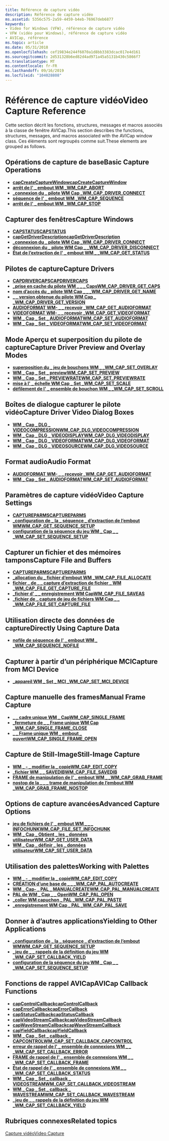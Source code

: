 ```yaml
---
title: Référence de capture vidéo
description: Référence de capture vidéo
ms.assetid: 5356c575-2a59-4459-b4eb-76967deb6877
keywords:
- Video for Windows (VFW), référence de capture vidéo
- VFW (vidéo pour Windows), référence de capture vidéo
- AVICap, référence
ms.topic: article
ms.date: 05/31/2018
ms.openlocfilehash: cef19834e244f6070a1d8bb3383dcac017e4d161
ms.sourcegitcommit: 2d531328b6ed82d4ad971a45a5131b430c5866f7
ms.translationtype: MT
ms.contentlocale: fr-FR
ms.lasthandoff: 09/16/2019
ms.locfileid: "104028808"
---
```

# <a name="video-capture-reference"></a><span data-ttu-id="785db-106">Référence de capture vidéo</span><span class="sxs-lookup"><span data-stu-id="785db-106">Video Capture Reference</span></span>

<span data-ttu-id="785db-107">Cette section décrit les fonctions, structures, messages et macros associés à la classe de fenêtre AVICap.</span><span class="sxs-lookup"><span data-stu-id="785db-107">This section describes the functions, structures, messages, and macros associated with the AVICap window class.</span></span> <span data-ttu-id="785db-108">Ces éléments sont regroupés comme suit.</span><span class="sxs-lookup"><span data-stu-id="785db-108">These elements are grouped as follows.</span></span>

## <a name="basic-capture-operations"></a><span data-ttu-id="785db-109">Opérations de capture de base</span><span class="sxs-lookup"><span data-stu-id="785db-109">Basic Capture Operations</span></span>

-   [<span data-ttu-id="785db-110">**capCreateCaptureWindow**</span><span class="sxs-lookup"><span data-stu-id="785db-110">**capCreateCaptureWindow**</span></span>](/windows/desktop/api/Vfw/nf-vfw-capcreatecapturewindowa)
-   [<span data-ttu-id="785db-111">**arrêt de l' \_ embout WM \_**</span><span class="sxs-lookup"><span data-stu-id="785db-111">**WM\_CAP\_ABORT**</span></span>](wm-cap-abort.md)
-   [<span data-ttu-id="785db-112">**\_connexion du \_ pilote WM Cap \_**</span><span class="sxs-lookup"><span data-stu-id="785db-112">**WM\_CAP\_DRIVER\_CONNECT**</span></span>](wm-cap-driver-connect.md)
-   [<span data-ttu-id="785db-113">**séquence de l' \_ embout WM \_**</span><span class="sxs-lookup"><span data-stu-id="785db-113">**WM\_CAP\_SEQUENCE**</span></span>](wm-cap-sequence.md)
-   [<span data-ttu-id="785db-114">**arrêt de l' \_ embout WM \_**</span><span class="sxs-lookup"><span data-stu-id="785db-114">**WM\_CAP\_STOP**</span></span>](wm-cap-stop.md)

## <a name="capture-windows"></a><span data-ttu-id="785db-115">Capturer des fenêtres</span><span class="sxs-lookup"><span data-stu-id="785db-115">Capture Windows</span></span>

-   [<span data-ttu-id="785db-116">**CAPSTATUS**</span><span class="sxs-lookup"><span data-stu-id="785db-116">**CAPSTATUS**</span></span>](/windows/win32/api/vfw/ns-vfw-capstatus)
-   [<span data-ttu-id="785db-117">**capGetDriverDescription**</span><span class="sxs-lookup"><span data-stu-id="785db-117">**capGetDriverDescription**</span></span>](/windows/desktop/api/Vfw/nf-vfw-capgetdriverdescriptiona)
-   [<span data-ttu-id="785db-118">**\_connexion du \_ pilote WM Cap \_**</span><span class="sxs-lookup"><span data-stu-id="785db-118">**WM\_CAP\_DRIVER\_CONNECT**</span></span>](wm-cap-driver-connect.md)
-   [<span data-ttu-id="785db-119">**déconnexion du \_ pilote WM Cap \_ \_**</span><span class="sxs-lookup"><span data-stu-id="785db-119">**WM\_CAP\_DRIVER\_DISCONNECT**</span></span>](wm-cap-driver-disconnect.md)
-   [<span data-ttu-id="785db-120">**État de l’extraction de l' \_ embout WM \_ \_**</span><span class="sxs-lookup"><span data-stu-id="785db-120">**WM\_CAP\_GET\_STATUS**</span></span>](wm-cap-get-status.md)

## <a name="capture-drivers"></a><span data-ttu-id="785db-121">Pilotes de capture</span><span class="sxs-lookup"><span data-stu-id="785db-121">Capture Drivers</span></span>

-   [<span data-ttu-id="785db-122">**CAPDRIVERCAPS**</span><span class="sxs-lookup"><span data-stu-id="785db-122">**CAPDRIVERCAPS**</span></span>](/windows/win32/api/vfw/ns-vfw-capdrivercaps)
-   [<span data-ttu-id="785db-123">**\_prise en cache du pilote WM \_ \_ \_ Caps**</span><span class="sxs-lookup"><span data-stu-id="785db-123">**WM\_CAP\_DRIVER\_GET\_CAPS**</span></span>](wm-cap-driver-get-caps.md)
-   [<span data-ttu-id="785db-124">**nom d’accès du \_ pilote WM Cap \_ \_ \_**</span><span class="sxs-lookup"><span data-stu-id="785db-124">**WM\_CAP\_DRIVER\_GET\_NAME**</span></span>](wm-cap-driver-get-name.md)
-   [<span data-ttu-id="785db-125">**\_ \_ version obtenue du pilote WM Cap \_ \_**</span><span class="sxs-lookup"><span data-stu-id="785db-125">**WM\_CAP\_DRIVER\_GET\_VERSION**</span></span>](wm-cap-driver-get-version.md)
-   [<span data-ttu-id="785db-126">**AUDIOFORMAT WM- \_ \_ recevoir \_**</span><span class="sxs-lookup"><span data-stu-id="785db-126">**WM\_CAP\_GET\_AUDIOFORMAT**</span></span>](wm-cap-get-audioformat.md)
-   [<span data-ttu-id="785db-127">**VIDEOFORMAT WM- \_ \_ recevoir \_**</span><span class="sxs-lookup"><span data-stu-id="785db-127">**WM\_CAP\_GET\_VIDEOFORMAT**</span></span>](wm-cap-get-videoformat.md)
-   [<span data-ttu-id="785db-128">**WM \_ Cap \_ Set \_ AUDIOFORMAT**</span><span class="sxs-lookup"><span data-stu-id="785db-128">**WM\_CAP\_SET\_AUDIOFORMAT**</span></span>](wm-cap-set-audioformat.md)
-   [<span data-ttu-id="785db-129">**WM \_ Cap \_ Set \_ VIDEOFORMAT**</span><span class="sxs-lookup"><span data-stu-id="785db-129">**WM\_CAP\_SET\_VIDEOFORMAT**</span></span>](wm-cap-set-videoformat.md)

## <a name="capture-driver-preview-and-overlay-modes"></a><span data-ttu-id="785db-130">Mode Aperçu et superposition du pilote de capture</span><span class="sxs-lookup"><span data-stu-id="785db-130">Capture Driver Preview and Overlay Modes</span></span>

-   [<span data-ttu-id="785db-131">**superposition du \_ jeu de bouchons WM \_ \_**</span><span class="sxs-lookup"><span data-stu-id="785db-131">**WM\_CAP\_SET\_OVERLAY**</span></span>](wm-cap-set-overlay.md)
-   [<span data-ttu-id="785db-132">**WM \_ Cap \_ Set \_ preview**</span><span class="sxs-lookup"><span data-stu-id="785db-132">**WM\_CAP\_SET\_PREVIEW**</span></span>](wm-cap-set-preview.md)
-   [<span data-ttu-id="785db-133">**WM \_ Cap \_ Set \_ PREVIEWRATE**</span><span class="sxs-lookup"><span data-stu-id="785db-133">**WM\_CAP\_SET\_PREVIEWRATE**</span></span>](wm-cap-set-previewrate.md)
-   [<span data-ttu-id="785db-134">**mise à l' \_ échelle WM Cap \_ Set \_**</span><span class="sxs-lookup"><span data-stu-id="785db-134">**WM\_CAP\_SET\_SCALE**</span></span>](wm-cap-set-scale.md)
-   [<span data-ttu-id="785db-135">**défilement de l' \_ ensemble de bouchon WM \_ \_**</span><span class="sxs-lookup"><span data-stu-id="785db-135">**WM\_CAP\_SET\_SCROLL**</span></span>](wm-cap-set-scroll.md)

## <a name="capture-driver-video-dialog-boxes"></a><span data-ttu-id="785db-136">Boîtes de dialogue capturer le pilote vidéo</span><span class="sxs-lookup"><span data-stu-id="785db-136">Capture Driver Video Dialog Boxes</span></span>

-   [<span data-ttu-id="785db-137">**WM \_ Cap \_ DLG \_ VIDEOCOMPRESSION**</span><span class="sxs-lookup"><span data-stu-id="785db-137">**WM\_CAP\_DLG\_VIDEOCOMPRESSION**</span></span>](wm-cap-dlg-videocompression.md)
-   [<span data-ttu-id="785db-138">**WM \_ Cap \_ DLG \_ VIDEODISPLAY**</span><span class="sxs-lookup"><span data-stu-id="785db-138">**WM\_CAP\_DLG\_VIDEODISPLAY**</span></span>](wm-cap-dlg-videodisplay.md)
-   [<span data-ttu-id="785db-139">**WM \_ Cap \_ DLG \_ VIDEOFORMAT**</span><span class="sxs-lookup"><span data-stu-id="785db-139">**WM\_CAP\_DLG\_VIDEOFORMAT**</span></span>](wm-cap-dlg-videoformat.md)
-   [<span data-ttu-id="785db-140">**WM \_ Cap \_ DLG \_ VIDEOSOURCE**</span><span class="sxs-lookup"><span data-stu-id="785db-140">**WM\_CAP\_DLG\_VIDEOSOURCE**</span></span>](wm-cap-dlg-videosource.md)

## <a name="audio-format"></a><span data-ttu-id="785db-141">Format audio</span><span class="sxs-lookup"><span data-stu-id="785db-141">Audio Format</span></span>

-   [<span data-ttu-id="785db-142">**AUDIOFORMAT WM- \_ \_ recevoir \_**</span><span class="sxs-lookup"><span data-stu-id="785db-142">**WM\_CAP\_GET\_AUDIOFORMAT**</span></span>](wm-cap-get-audioformat.md)
-   [<span data-ttu-id="785db-143">**WM \_ Cap \_ Set \_ AUDIOFORMAT**</span><span class="sxs-lookup"><span data-stu-id="785db-143">**WM\_CAP\_SET\_AUDIOFORMAT**</span></span>](wm-cap-set-audioformat.md)

## <a name="video-capture-settings"></a><span data-ttu-id="785db-144">Paramètres de capture vidéo</span><span class="sxs-lookup"><span data-stu-id="785db-144">Video Capture Settings</span></span>

-   [<span data-ttu-id="785db-145">**CAPTUREPARMS**</span><span class="sxs-lookup"><span data-stu-id="785db-145">**CAPTUREPARMS**</span></span>](/windows/win32/api/vfw/ns-vfw-captureparms)
-   [<span data-ttu-id="785db-146">**\_configuration de \_ la \_ séquence \_ d’extraction de l’embout WM**</span><span class="sxs-lookup"><span data-stu-id="785db-146">**WM\_CAP\_GET\_SEQUENCE\_SETUP**</span></span>](wm-cap-get-sequence-setup.md)
-   [<span data-ttu-id="785db-147">**configuration de la séquence du jeu WM \_ Cap \_ \_ \_**</span><span class="sxs-lookup"><span data-stu-id="785db-147">**WM\_CAP\_SET\_SEQUENCE\_SETUP**</span></span>](wm-cap-set-sequence-setup.md)

## <a name="capture-file-and-buffers"></a><span data-ttu-id="785db-148">Capturer un fichier et des mémoires tampons</span><span class="sxs-lookup"><span data-stu-id="785db-148">Capture File and Buffers</span></span>

-   [<span data-ttu-id="785db-149">**CAPTUREPARMS**</span><span class="sxs-lookup"><span data-stu-id="785db-149">**CAPTUREPARMS**</span></span>](/windows/win32/api/vfw/ns-vfw-captureparms)
-   [<span data-ttu-id="785db-150">**\_allocation du \_ fichier d’embout WM \_**</span><span class="sxs-lookup"><span data-stu-id="785db-150">**WM\_CAP\_FILE\_ALLOCATE**</span></span>](wm-cap-file-allocate.md)
-   [<span data-ttu-id="785db-151">**fichier \_ de \_ \_ capture d’extraction de fichier \_ WM \_**</span><span class="sxs-lookup"><span data-stu-id="785db-151">**WM\_CAP\_FILE\_GET\_CAPTURE\_FILE**</span></span>](wm-cap-file-get-capture-file.md)
-   [<span data-ttu-id="785db-152">**\_fichier d' \_ \_ enregistrement WM Cap**</span><span class="sxs-lookup"><span data-stu-id="785db-152">**WM\_CAP\_FILE\_SAVEAS**</span></span>](wm-cap-file-saveas.md)
-   [<span data-ttu-id="785db-153">**\_fichier de \_ capture de jeu de fichiers WM Cap \_ \_ \_**</span><span class="sxs-lookup"><span data-stu-id="785db-153">**WM\_CAP\_FILE\_SET\_CAPTURE\_FILE**</span></span>](wm-cap-file-set-capture-file.md)

## <a name="directly-using-capture-data"></a><span data-ttu-id="785db-154">Utilisation directe des données de capture</span><span class="sxs-lookup"><span data-stu-id="785db-154">Directly Using Capture Data</span></span>

-   [<span data-ttu-id="785db-155">**nofile de séquence de l' \_ embout WM \_ \_**</span><span class="sxs-lookup"><span data-stu-id="785db-155">**WM\_CAP\_SEQUENCE\_NOFILE**</span></span>](wm-cap-sequence-nofile.md)

## <a name="capture-from-mci-device"></a><span data-ttu-id="785db-156">Capturer à partir d’un périphérique MCI</span><span class="sxs-lookup"><span data-stu-id="785db-156">Capture from MCI Device</span></span>

-   [<span data-ttu-id="785db-157">**\_appareil WM \_ Set \_ MCI \_**</span><span class="sxs-lookup"><span data-stu-id="785db-157">**WM\_CAP\_SET\_MCI\_DEVICE**</span></span>](wm-cap-set-mci-device.md)

## <a name="manual-frame-capture"></a><span data-ttu-id="785db-158">Capture manuelle des frames</span><span class="sxs-lookup"><span data-stu-id="785db-158">Manual Frame Capture</span></span>

-   [<span data-ttu-id="785db-159">**\_ \_ cadre unique WM \_ Cap**</span><span class="sxs-lookup"><span data-stu-id="785db-159">**WM\_CAP\_SINGLE\_FRAME**</span></span>](wm-cap-single-frame.md)
-   [<span data-ttu-id="785db-160">**\_fermeture de \_ \_ Frame unique WM Cap \_**</span><span class="sxs-lookup"><span data-stu-id="785db-160">**WM\_CAP\_SINGLE\_FRAME\_CLOSE**</span></span>](wm-cap-single-frame-close.md)
-   [<span data-ttu-id="785db-161">**\_ \_ Frame unique WM \_ embout \_ ouvert**</span><span class="sxs-lookup"><span data-stu-id="785db-161">**WM\_CAP\_SINGLE\_FRAME\_OPEN**</span></span>](wm-cap-single-frame-open.md)

## <a name="still-image-capture"></a><span data-ttu-id="785db-162">Capture de Still-Image</span><span class="sxs-lookup"><span data-stu-id="785db-162">Still-Image Capture</span></span>

-   [<span data-ttu-id="785db-163">**WM \_ - \_ modifier la \_ copie**</span><span class="sxs-lookup"><span data-stu-id="785db-163">**WM\_CAP\_EDIT\_COPY**</span></span>](wm-cap-edit-copy.md)
-   [<span data-ttu-id="785db-164">**\_fichier WM \_ \_ SAVEDIB**</span><span class="sxs-lookup"><span data-stu-id="785db-164">**WM\_CAP\_FILE\_SAVEDIB**</span></span>](wm-cap-file-savedib.md)
-   [<span data-ttu-id="785db-165">**FRAME de manipulation de l' \_ embout WM \_ \_**</span><span class="sxs-lookup"><span data-stu-id="785db-165">**WM\_CAP\_GRAB\_FRAME**</span></span>](wm-cap-grab-frame.md)
-   [<span data-ttu-id="785db-166">**nostop de la \_ \_ \_ trame de manipulation de l’embout WM \_**</span><span class="sxs-lookup"><span data-stu-id="785db-166">**WM\_CAP\_GRAB\_FRAME\_NOSTOP**</span></span>](wm-cap-grab-frame-nostop.md)

## <a name="advanced-capture-options"></a><span data-ttu-id="785db-167">Options de capture avancées</span><span class="sxs-lookup"><span data-stu-id="785db-167">Advanced Capture Options</span></span>

-   [<span data-ttu-id="785db-168">**jeu de fichiers de l' \_ embout WM \_ \_ \_ INFOCHUNK**</span><span class="sxs-lookup"><span data-stu-id="785db-168">**WM\_CAP\_FILE\_SET\_INFOCHUNK**</span></span>](wm-cap-file-set-infochunk.md)
-   [<span data-ttu-id="785db-169">**WM \_ Cap \_ Obtient \_ les \_ données utilisateur**</span><span class="sxs-lookup"><span data-stu-id="785db-169">**WM\_CAP\_GET\_USER\_DATA**</span></span>](wm-cap-get-user-data.md)
-   [<span data-ttu-id="785db-170">**WM \_ Cap \_ définir \_ les \_ données utilisateur**</span><span class="sxs-lookup"><span data-stu-id="785db-170">**WM\_CAP\_SET\_USER\_DATA**</span></span>](wm-cap-set-user-data.md)

## <a name="working-with-palettes"></a><span data-ttu-id="785db-171">Utilisation des palettes</span><span class="sxs-lookup"><span data-stu-id="785db-171">Working with Palettes</span></span>

-   [<span data-ttu-id="785db-172">**WM \_ - \_ modifier la \_ copie**</span><span class="sxs-lookup"><span data-stu-id="785db-172">**WM\_CAP\_EDIT\_COPY**</span></span>](wm-cap-edit-copy.md)
-   [<span data-ttu-id="785db-173">**CRÉATION d’une base de \_ \_ \_**</span><span class="sxs-lookup"><span data-stu-id="785db-173">**WM\_CAP\_PAL\_AUTOCREATE**</span></span>](wm-cap-pal-autocreate.md)
-   [<span data-ttu-id="785db-174">**WM \_ Cap- \_ PAL \_ MANUALCREATE**</span><span class="sxs-lookup"><span data-stu-id="785db-174">**WM\_CAP\_PAL\_MANUALCREATE**</span></span>](wm-cap-pal-manualcreate.md)
-   [<span data-ttu-id="785db-175">**PAL de WM \_ Cap \_ \_ Open**</span><span class="sxs-lookup"><span data-stu-id="785db-175">**WM\_CAP\_PAL\_OPEN**</span></span>](wm-cap-pal-open.md)
-   [<span data-ttu-id="785db-176">**\_coller WM capuchon \_ PAL \_**</span><span class="sxs-lookup"><span data-stu-id="785db-176">**WM\_CAP\_PAL\_PASTE**</span></span>](wm-cap-pal-paste.md)
-   [<span data-ttu-id="785db-177">**\_enregistrement WM Cap \_ PAL \_**</span><span class="sxs-lookup"><span data-stu-id="785db-177">**WM\_CAP\_PAL\_SAVE**</span></span>](wm-cap-pal-save.md)

## <a name="yielding-to-other-applications"></a><span data-ttu-id="785db-178">Donner à d’autres applications</span><span class="sxs-lookup"><span data-stu-id="785db-178">Yielding to Other Applications</span></span>

-   [<span data-ttu-id="785db-179">**\_configuration de \_ la \_ séquence \_ d’extraction de l’embout WM**</span><span class="sxs-lookup"><span data-stu-id="785db-179">**WM\_CAP\_GET\_SEQUENCE\_SETUP**</span></span>](wm-cap-get-sequence-setup.md)
-   [<span data-ttu-id="785db-180">**\_jeu de \_ \_ rappels de la définition du jeu WM \_**</span><span class="sxs-lookup"><span data-stu-id="785db-180">**WM\_CAP\_SET\_CALLBACK\_YIELD**</span></span>](wm-cap-set-callback-yield.md)
-   [<span data-ttu-id="785db-181">**configuration de la séquence du jeu WM \_ Cap \_ \_ \_**</span><span class="sxs-lookup"><span data-stu-id="785db-181">**WM\_CAP\_SET\_SEQUENCE\_SETUP**</span></span>](wm-cap-set-sequence-setup.md)

## <a name="avicap-callback-functions"></a><span data-ttu-id="785db-182">Fonctions de rappel AVICap</span><span class="sxs-lookup"><span data-stu-id="785db-182">AVICap Callback Functions</span></span>

-   [<span data-ttu-id="785db-183">**capControlCallback**</span><span class="sxs-lookup"><span data-stu-id="785db-183">**capControlCallback**</span></span>](/windows/desktop/api/Vfw/nc-vfw-capcontrolcallback)
-   [<span data-ttu-id="785db-184">**capErrorCallback**</span><span class="sxs-lookup"><span data-stu-id="785db-184">**capErrorCallback**</span></span>](/windows/desktop/api/Vfw/nc-vfw-caperrorcallbacka)
-   [<span data-ttu-id="785db-185">**capStatusCallback**</span><span class="sxs-lookup"><span data-stu-id="785db-185">**capStatusCallback**</span></span>](/windows/desktop/api/Vfw/nc-vfw-capstatuscallbacka)
-   [<span data-ttu-id="785db-186">**capVideoStreamCallback**</span><span class="sxs-lookup"><span data-stu-id="785db-186">**capVideoStreamCallback**</span></span>](/windows/desktop/api/Vfw/nc-vfw-capvideocallback)
-   [<span data-ttu-id="785db-187">**capWaveStreamCallback**</span><span class="sxs-lookup"><span data-stu-id="785db-187">**capWaveStreamCallback**</span></span>](/windows/desktop/api/Vfw/nc-vfw-capwavecallback)
-   [<span data-ttu-id="785db-188">**capYieldCallback**</span><span class="sxs-lookup"><span data-stu-id="785db-188">**capYieldCallback**</span></span>](/windows/desktop/api/Vfw/nc-vfw-capyieldcallback)
-   [<span data-ttu-id="785db-189">**WM \_ Cap \_ Set \_ callback \_ CAPCONTROL**</span><span class="sxs-lookup"><span data-stu-id="785db-189">**WM\_CAP\_SET\_CALLBACK\_CAPCONTROL**</span></span>](wm-cap-set-callback-capcontrol.md)
-   [<span data-ttu-id="785db-190">**erreur de rappel de l' \_ ensemble de connexions WM \_ \_ \_**</span><span class="sxs-lookup"><span data-stu-id="785db-190">**WM\_CAP\_SET\_CALLBACK\_ERROR**</span></span>](wm-cap-set-callback-error.md)
-   [<span data-ttu-id="785db-191">**FRAME de rappel de l' \_ ensemble de connexions WM \_ \_ \_**</span><span class="sxs-lookup"><span data-stu-id="785db-191">**WM\_CAP\_SET\_CALLBACK\_FRAME**</span></span>](wm-cap-set-callback-frame.md)
-   [<span data-ttu-id="785db-192">**État de rappel de l' \_ ensemble de connexions WM \_ \_ \_**</span><span class="sxs-lookup"><span data-stu-id="785db-192">**WM\_CAP\_SET\_CALLBACK\_STATUS**</span></span>](wm-cap-set-callback-status.md)
-   [<span data-ttu-id="785db-193">**WM \_ Cap \_ Set \_ callback \_ VIDEOSTREAM**</span><span class="sxs-lookup"><span data-stu-id="785db-193">**WM\_CAP\_SET\_CALLBACK\_VIDEOSTREAM**</span></span>](wm-cap-set-callback-videostream.md)
-   [<span data-ttu-id="785db-194">**WM \_ Cap \_ Set \_ callback \_ WAVESTREAM**</span><span class="sxs-lookup"><span data-stu-id="785db-194">**WM\_CAP\_SET\_CALLBACK\_WAVESTREAM**</span></span>](wm-cap-set-callback-wavestream.md)
-   [<span data-ttu-id="785db-195">**\_jeu de \_ \_ rappels de la définition du jeu WM \_**</span><span class="sxs-lookup"><span data-stu-id="785db-195">**WM\_CAP\_SET\_CALLBACK\_YIELD**</span></span>](wm-cap-set-callback-yield.md)

## <a name="related-topics"></a><span data-ttu-id="785db-196">Rubriques connexes</span><span class="sxs-lookup"><span data-stu-id="785db-196">Related topics</span></span>

<dl> <dt>

[<span data-ttu-id="785db-197">Capture vidéo</span><span class="sxs-lookup"><span data-stu-id="785db-197">Video Capture</span></span>](video-capture.md)
</dt> </dl>

 

 




